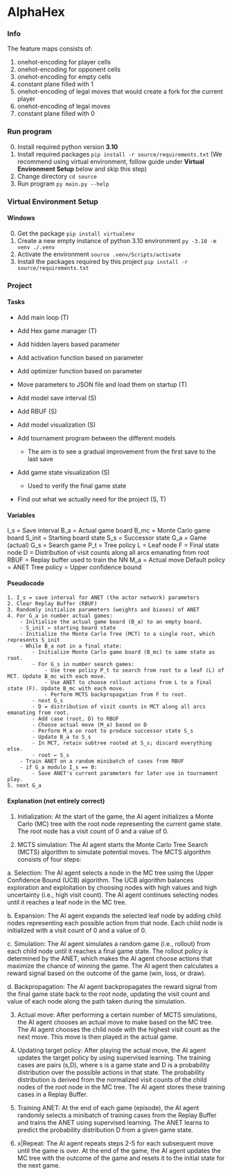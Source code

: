 # AlphaHex
### Info
The feature maps consists of:
1. onehot-encoding for player cells
2. onehot-encoding for opponent cells
3. onehot-encoding for empty cells
4. constant plane filled with 1
5. onehot-encoding of legal moves that would create a fork for the current player
6. onehot-encoding of legal moves
7. constant plane filled with 0

### Run program
0. Install required python version **3.10**
1. Install required packages `pip install -r source/requirements.txt` (We recommend using virtual environment, follow guide under **Virtual Environment Setup** below and skip this step)
3. Change directory `cd source`
4. Run program `py main.py --help`

### Virtual Environment Setup
#### Windows
0. Get the package `pip install virtualenv`
1. Create a new empty instance of python 3.10 environment `py -3.10 -m venv ./.venv`
2. Activate the environment `source .venv/Scripts/activate`
3. Install the packages required by this project `pip install -r source/requirements.txt`

### Project
#### Tasks
- Add main loop (T)
- Add Hex game manager (T)
- Add hidden layers based parameter
- Add activation function based on parameter
- Add optimizer function based on parameter
- Move parameters to JSON file and load them on startup (T)
- Add model save interval (S)
- Add RBUF (S)
- Add model visualization (S)
- Add tournament program between the different models
    - The aim is to see a gradual improvement from the first save to the last save

- Add game state visualization (S)
    - Used to verify the final game state
- Find out what we actually need for the project (S, T)

#### Variables
I_s = Save interval
B_a = Actual game board
B_mc = Monte Carlo game board
S_init = Starting board state
S_s = Successor state
G_a = Game (actual)
G_s = Search game
P_t = Tree policy
L = Leaf node
F = Final state node
D = Distribution of visit counts along all arcs emanating from root
RBUF = Replay buffer used to train the NN
M_a = Actual move
Default policy = ANET
Tree policy = Upper confidence bound

#### Pseudocode
```
1. I_s = save interval for ANET (the actor network) parameters
2. Clear Replay Buffer (RBUF)
3. Randomly initialize parameters (weights and biases) of ANET
4. For G_a in number actual games:
    - Initialize the actual game board (B_a) to an empty board.
    - S_init ← starting board state
    - Initialize the Monte Carlo Tree (MCT) to a single root, which represents S_init
    - While B_a not in a final state:
        - Initialize Monte Carlo game board (B_mc) to same state as root.
        - For G_s in number search games:
            - Use tree policy P_t to search from root to a leaf (L) of MCT. Update B_mc with each move.
            - Use ANET to choose rollout actions from L to a final state (F). Update B_mc with each move.
            - Perform MCTS backpropagation from F to root.
        - next G_s
        - D = distribution of visit counts in MCT along all arcs emanating from root.
        - Add case (root, D) to RBUF
        - Choose actual move (M_a) based on D
        - Perform M_a on root to produce successor state S_s
        - Update B_a to S_s
        - In MCT, retain subtree rooted at S_s; discard everything else.
        - root ← S_s
    - Train ANET on a random minibatch of cases from RBUF
    - if G_a modulo I_s == 0:
        - Save ANET's current parameters for later use in tournament play.
5. next G_a
```

#### Explanation (not entirely correct)
1. Initialization: At the start of the game, the AI agent initializes a Monte Carlo (MC) tree with the root node representing the current game state. The root node has a visit count of 0 and a value of 0.

2. MCTS simulation: The AI agent starts the Monte Carlo Tree Search (MCTS) algorithm to simulate potential moves. The MCTS algorithm consists of four steps:

a. Selection: The AI agent selects a node in the MC tree using the Upper Confidence Bound (UCB) algorithm. The UCB algorithm balances exploration and exploitation by choosing nodes with high values and high uncertainty (i.e., high visit count). The AI agent continues selecting nodes until it reaches a leaf node in the MC tree.

b. Expansion: The AI agent expands the selected leaf node by adding child nodes representing each possible action from that node. Each child node is initialized with a visit count of 0 and a value of 0.

c. Simulation: The AI agent simulates a random game (i.e., rollout) from each child node until it reaches a final game state. The rollout policy is determined by the ANET, which makes the AI agent choose actions that maximize the chance of winning the game. The AI agent then calculates a reward signal based on the outcome of the game (win, loss, or draw).

d. Backpropagation: The AI agent backpropagates the reward signal from the final game state back to the root node, updating the visit count and value of each node along the path taken during the simulation.

3. Actual move: After performing a certain number of MCTS simulations, the AI agent chooses an actual move to make based on the MC tree. The AI agent chooses the child node with the highest visit count as the next move. This move is then played in the actual game.

4. Updating target policy: After playing the actual move, the AI agent updates the target policy by using supervised learning. The training cases are pairs (s,D), where s is a game state and D is a probability distribution over the possible actions in that state. The probability distribution is derived from the normalized visit counts of the child nodes of the root node in the MC tree. The AI agent stores these training cases in a Replay Buffer.

5. Training ANET: At the end of each game (episode), the AI agent randomly selects a minibatch of training cases from the Replay Buffer and trains the ANET using supervised learning. The ANET learns to predict the probability distribution D from a given game state.

6. x|Repeat: The AI agent repeats steps 2-5 for each subsequent move until the game is over. At the end of the game, the AI agent updates the MC tree with the outcome of the game and resets it to the initial state for the next game.